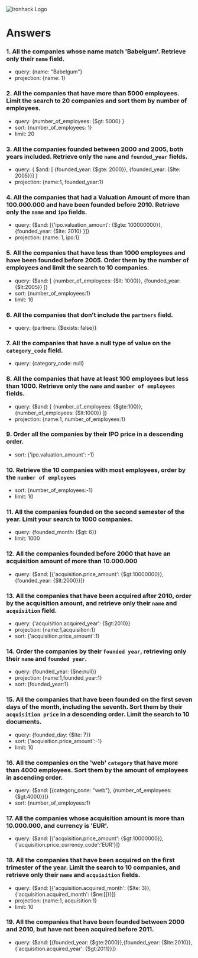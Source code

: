 ![Ironhack Logo](https://i.imgur.com/1QgrNNw.png)

# Answers

### 1. All the companies whose name match 'Babelgum'. Retrieve only their `name` field.

- query: {name: "Babelgum"}
- projection: {name: 1}


### 2. All the companies that have more than 5000 employees. Limit the search to 20 companies and sort them by **number of employees**.

- query: {number_of_employees: {$gt: 5000} }
- sort: {number_of_employees: 1}
- limit: 20

### 3. All the companies founded between 2000 and 2005, both years included. Retrieve only the `name` and `founded_year` fields.

- query: { $and: [ {founded_year: {$gte: 2000}}, {founded_year: {$lte: 2005}}] }
- projection: {name:1, founded_year:1}

### 4. All the companies that had a Valuation Amount of more than 100.000.000 and have been founded before 2010. Retrieve only the `name` and `ipo` fields.

- query: {$and:  [{'ipo.valuation_amount': {$gte: 100000000}}, {founded_year: {$lte: 2010}  }]}
- projection: {name: 1, ipo:1}

### 5. All the companies that have less than 1000 employees and have been founded before 2005. Order them by the number of employees and limit the search to 10 companies.

- query: {$and: [ {number_of_employees: {$lt: 1000}}, {founded_year: {$lt:2005}} ]}
- sort: {number_of_employees:1}
- limit: 10

### 6. All the companies that don't include the `partners` field.

- query: {partners: {$exists: false}}

### 7. All the companies that have a null type of value on the `category_code` field.

- query: {category_code: null}

### 8. All the companies that have at least 100 employees but less than 1000. Retrieve only the `name` and `number of employees` fields.

- query: {$and: [ {number_of_employees: {$gte:100}}, {number_of_employees: {$lt:1000}}  ]}
- projection: {name:1, number_of_employees:1}

### 9. Order all the companies by their IPO price in a descending order.

- sort: {'ipo.valuation_amount': -1}


### 10. Retrieve the 10 companies with most employees, order by the `number of employees`

- sort: {number_of_employees:-1}
- limit: 10

### 11. All the companies founded on the second semester of the year. Limit your search to 1000 companies.

- query: {founded_month: {$gt: 6}}
- limit: 1000

### 12. All the companies founded before 2000 that have an acquisition amount of more than 10.000.000

- query: {$and: [{'acquisition.price_amount': {$gt:10000000}}, {founded_year: {$lt:2000}}]}

### 13. All the companies that have been acquired after 2010, order by the acquisition amount, and retrieve only their `name` and `acquisition` field.

- query: {'acquisition.acquired_year': {$gt:2010}}
- projection: {name:1,acquisition:1}
- sort: {'acquisition.price_amount':1}

### 14. Order the companies by their `founded year`, retrieving only their `name` and `founded year`.

- query: {founded_year: {$ne:null}}
- projection: {name:1,founded_year:1}
- sort: {founded_year:1}


### 15. All the companies that have been founded on the first seven days of the month, including the seventh. Sort them by their `acquisition price` in a descending order. Limit the search to 10 documents.

- query: {founded_day: {$lte: 7}}
- sort: {'acquisition.price_amount':-1}
- limit: 10

### 16. All the companies on the 'web' `category` that have more than 4000 employees. Sort them by the amount of employees in ascending order.

- query: {$and: [{category_code: "web"}, {number_of_employees: {$gt:4000}}]}
- sort: {number_of_employees:1}

### 17. All the companies whose acquisition amount is more than 10.000.000, and currency is 'EUR'.

- query: {$and: [{'acquisition.price_amount': {$gt:10000000}}, {'acquisition.price_currency_code':'EUR'}]}

### 18. All the companies that have been acquired on the first trimester of the year. Limit the search to 10 companies, and retrieve only their `name` and `acquisition` fields.

- query: {$and: [{'acquisition.acquired_month': {$lte: 3}}, {'acquisition.acquired_month': {$ne:[]}}]}
- projection: {name:1, acquisition:1}
- limit: 10

### 19. All the companies that have been founded between 2000 and 2010, but have not been acquired before 2011.

- query: {$and: [{founded_year: {$gte:2000}},{founded_year: {$lte:2010}}, {'acquisition.acquired_year': {$gt:2011}}]}
